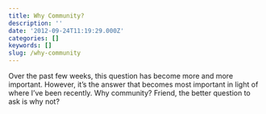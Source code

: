 ```yaml
---
title: Why Community?
description: ''
date: '2012-09-24T11:19:29.000Z'
categories: []
keywords: []
slug: /why-community
---
```


Over the past few weeks, this question has become more and more important. However, it’s the answer that becomes most important in light of where I’ve been recently. Why community? Friend, the better question to ask is why not?